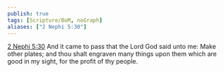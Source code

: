 ```yaml
---
publish: true
tags: [Scripture/BoM, noGraph]
aliases: ["2 Nephi 5:30"]
---
```

[2 Nephi 5:30](https://churchofjesuschrist.org/study/scriptures/bofm/2-ne/5?lang=eng&id=p30#p30) And it came to pass that the Lord God said unto me: Make other plates; and thou shalt engraven many things upon them which are good in my sight, for the profit of thy people.
